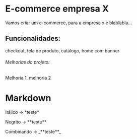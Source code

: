 # E-commerce empresa X

Vamos criar um e-commerce, para a empresa x e  blablabla...

## Funcionalidades:

checkout, tela de produto, catálogo, home com banner


###### Melhorias do projeto:

Melhoria 1, melhoria 2

# Markdown

<p>Itálico     -> *teste*</p>
<p>Negrito     -> **teste**</p>
<p>Combinando  -> _**teste**_</p>